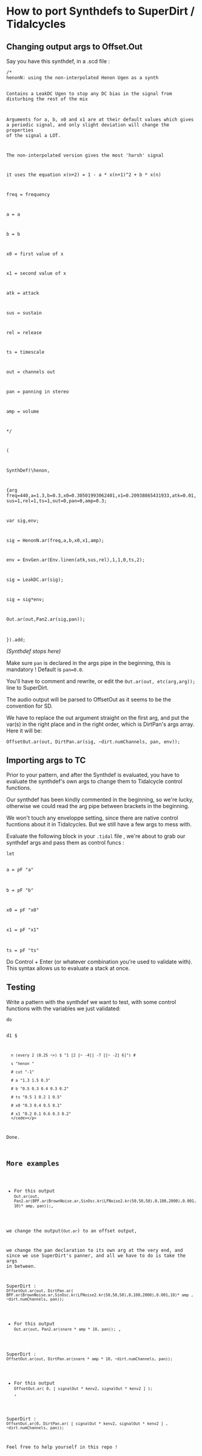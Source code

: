 # How to port Synthdefs to SuperDirt / Tidalcycles

## Changing output args to Offset.Out 

Say you have this synthdef, in a .scd file :

<p><code>/*
henonN: using the non-interpolated Henon Ugen as a synth
	
Contains a LeakDC Ugen to stop any DC bias in the signal from disturbing the rest of the mix

Arguments for a, b, x0 and x1 are at their default values which gives a periodic signal, and only slight deviation will change the properties of the signal a LOT.

The non-interpolated version gives the most 'harsh' signal

it uses the equation x(n+2) = 1 - a * x(n+1)^2 + b * x(n)

freq = frequency

a = a

b = b

x0 = first value of x

x1 = second value of x

atk = attack

sus = sustain

rel = release

ts = timescale

out = channels out

pan = panning in stereo

amp = volume

*/

(

SynthDef(\henon,

{arg freq=440,a=1.3,b=0.3,x0=0.30501993062401,x1=0.20938865431933,atk=0.01,sus=1,rel=1,ts=1,out=0,pan=0,amp=0.3;

var sig,env;	

sig = HenonN.ar(freq,a,b,x0,x1,amp);

env = EnvGen.ar(Env.linen(atk,sus,rel),1,1,0,ts,2);

sig = LeakDC.ar(sig);

sig = sig*env;

Out.ar(out,Pan2.ar(sig,pan));

}).add; </code><p>


_(Synthdef stops here)_

Make sure `pan` is declared in the args pipe in the beginning, this is mandatory ! Default is `pan=0.0`. 

You'll have to comment and rewrite, or edit the `Out.ar(out, etc(arg,arg));` line to SuperDirt. 

The audio output will be parsed to OffsetOut as it seems to be the convention for SD.

We have to replace the out argument straight on the first arg, and put the var(s) in the right place and in the right order, which is DirtPan's args array. Here it will be:

` OffsetOut.ar(out, DirtPan.ar(sig, ~dirt.numChannels, pan, env)); `

## Importing args to TC

Prior to your pattern, and after the Synthdef is evaluated, you have to evaluate the synthdef's own args to change them to Tidalcycle control functions. 

Our synthdef has been kindly commented in the beginning, so we're lucky, otherwise we could read the arg pipe between brackets in the beginning. 

We won't touch any enveloppe setting, since there are native control fucntions about it in Tidalcycles. But we still have a few args to mess with.

Evaluate the following block in your `.tidal` file , we're about to grab our synthdef args and pass them as control funcs :


<p><code>let 
	
  a = pF "a"  
  
  b = pF "b"  
  
  x0 = pF "x0"  
  
  x1 = pF "x1"  
  
  ts = pF "ts"</code></p>
  
  Do Control + Enter (or whatever combination you're used to validate with). This syntax allows us to evaluate a stack at once.
  
  ## Testing
  
  Write a pattern with the synthdef we want to test, with some control functions with the variables we just validated:
  
  <p><code>do
	
   d1 $ 
   
      n (every 2 (0.25 ~>) $ "1 [2 [~ -4]] -7 [[~ -2] 6]") #      
      
      s "henon "      
      
      # cut "-1"      
      
      # a "1.3 1.5 0.3"      
      
      # b "0.5 0.3 0.4 0.3 0.2"      
      
      # ts "0.5 1 0.2 1 0.5"      
      
      # x0 "0.3 0.4 0.5 0.1"      
      
      # x1 "0.2 0.1 0.6 0.3 0.2" 
      </code></p>

Done. 

## More examples

- For this output `Out.ar(out, Pan2.ar(BPF.ar(BrownNoise.ar,SinOsc.kr(LFNoise2.kr(50,50,50),0,100,2000),0.001,10)* amp, pan));`, 

we change the output(`Out.ar`) to an offset output,

we change the pan declaration to its own arg at the very end, and since we use SuperDirt's panner, and all we have to do is take the args in between. 

SuperDirt : `OffsetOut.ar(out, DirtPan.ar( BPF.ar(BrownNoise.ar,SinOsc.kr(LFNoise2.kr(50,50,50),0,100,2000),0.001,10)* amp , ~dirt.numChannels, pan));`

- For this output `Out.ar(out, Pan2.ar(snare * amp * 10, pan));` ,

SuperDirt : `OffsetOut.ar(out, DirtPan.ar(snare * amp * 10, ~dirt.numChannels, pan));`

- For this output `OffsetOut.ar( 0, [ signalOut * kenv2, signalOut * kenv2 ] );` ,

SuperDirt : `OffsetOut.ar(0, DirtPan.ar( [ signalOut * kenv2, signalOut * kenv2 ] , ~dirt.numChannels, pan));`

Feel free to help yourself in this repo !
